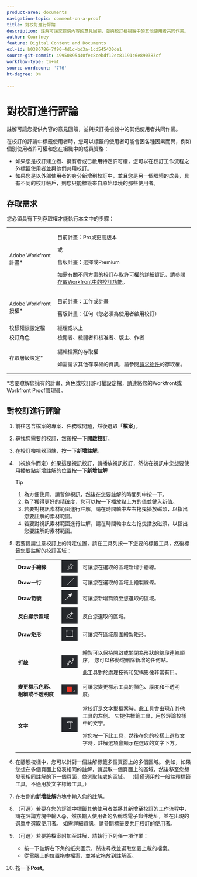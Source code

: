 ```yaml
---
product-area: documents
navigation-topic: comment-on-a-proof
title: 對校訂進行評論
description: 註解可讓您提供內容的意見回饋，並與校訂檢視器中的其他使用者共同作業。
author: Courtney
feature: Digital Content and Documents
exl-id: b0386786-7f90-4d1c-bd3a-1cd545430de1
source-git-commit: 49950895440fec8cebdf12ec81191c6e890383cf
workflow-type: tm+mt
source-wordcount: '776'
ht-degree: 0%

---
```


# 對校訂進行評論

註解可讓您提供內容的意見回饋，並與校訂檢視器中的其他使用者共同作業。

在校訂的評論中標籤使用者時，您可以標籤的使用者可能會因各種因素而異，例如個別使用者許可權和您在組織中的成員資格：

* 如果您是校訂建立者、擁有者或已啟用特定許可權，您可以在校訂工作流程之外標籤使用者並與他們共用校訂。
* 如果您是以外部使用者的身分新增到校訂中，並且您是另一個環境的成員，具有不同的校訂帳戶，則您只能標籤來自原始環境的那些使用者。<!--For more information, see [Proofing collaboration limitations with people outside of your organization](../../../../review-and-approve-work/proofing/tips-tricks-and-troubleshooting/collaboration-with-members-outside-of-your-organization.md)-->

## 存取需求

您必須具有下列存取權才能執行本文中的步驟：

<table style="table-layout:auto"> 
 <col> 
 <col> 
 <tbody> 
  <tr> 
   <td role="rowheader">Adobe Workfront計畫*</td> 
   <td> <p>目前計畫：Pro或更高版本</p> <p>或</p> <p>舊版計畫：選擇或Premium</p> <p>如需有關不同方案的校訂存取許可權的詳細資訊，請參閱<a href="/help/quicksilver/administration-and-setup/manage-workfront/configure-proofing/access-to-proofing-functionality.md" class="MCXref xref">存取Workfront中的校訂功能</a>。</p> </td> 
  </tr> 
  <tr> 
   <td role="rowheader">Adobe Workfront授權*</td> 
   <td> <p>目前計畫：工作或計畫</p> <p>舊版計畫：任何（您必須為使用者啟用校訂）</p> </td> 
  </tr> 
  <tr> 
   <td role="rowheader">校樣權限設定檔 </td> 
   <td>經理或以上</td> 
  </tr> 
  <tr> 
   <td role="rowheader">校訂角色</td> 
   <td>檢閱者、檢閱者和核准者、版主、作者</td> 
  </tr> 
  <tr> 
   <td role="rowheader">存取層級設定*</td> 
   <td> <p>編輯檔案的存取權</p> <p>如需請求其他存取權的資訊，請參閱<a href="../../../../workfront-basics/grant-and-request-access-to-objects/request-access.md" class="MCXref xref">請求物件</a>的存取權。</p> </td> 
  </tr> 
 </tbody> 
</table>

&#42;若要瞭解您擁有的計畫、角色或校訂許可權設定檔，請連絡您的Workfront或Workfront Proof管理員。

## 對校訂進行評論

1. 前往包含檔案的專案、任務或問題，然後選取「**檔案**」。
1. 尋找您需要的校訂，然後按一下&#x200B;**開啟校訂**。

1. 在校訂檢視器頂端，按一下&#x200B;**新增註解**。
1. （視條件而定）如果這是視訊校訂，請播放視訊校訂，然後在視訊中您想要使用播放點新增註解的位置按一下&#x200B;**新增註解**

   >[!TIP]
   >
   >1. 為方便使用，請暫停視訊，然後在您要註解的時間列中按一下。
   >1. 為了獲得更好的精確度，您可以按一下播放點上方的值並鍵入新值。
   >1. 若要對視訊素材範圍進行註解，請在時間軸中左右拖曳播放磁頭，以指出您要註解的素材範圍。
   >1. 若要對視訊素材範圍進行註解，請在時間軸中左右拖曳播放磁頭，以指出您要註解的素材範圍。

1. 若要提請注意校訂上的特定位置，請在工具列按一下您要的標籤工具，然後標籤您要註解的校訂區域：

   <table style="table-layout:auto"> 
    <col> 
    <col> 
    <col> 
    <tbody> 
     <tr> 
      <td role="rowheader"><strong>Draw手繪線</strong> </td> 
      <td> <img src="assets/freehand-line.png"> </td> 
      <td>可讓您在選取的區域新增手繪線。</td> 
     </tr> 
     <tr> 
      <td role="rowheader"><strong>Draw一行</strong> </td> 
      <td> <img src="assets/line.png"> </td> 
      <td>可讓您在選取的區域上繪製線條。</td> 
     </tr> 
     <tr> 
      <td role="rowheader"><strong>Draw箭號</strong> </td> 
      <td> <img src="assets/arrow.png"> </td> 
      <td>可讓您新增箭頭至您選取的區域。</td> 
     </tr> 
     <tr> 
      <td role="rowheader"><strong>反白顯示區域</strong> </td> 
      <td> <img src="assets/highlight.png"> </td> 
      <td>反白您選取的區域。</td> 
     </tr> 
     <tr> 
      <td role="rowheader"><strong>Draw矩形</strong> </td> 
      <td> <img src="assets/rectangle.png"> </td> 
      <td>可讓您在區域周圍繪製矩形。</td> 
     </tr> 
     <tr> 
      <td role="rowheader"><strong>折線</strong> </td> 
      <td> <img src="assets/polyline.png"> </td> 
      <td> <p>繪製可以保持開啟或關閉為形狀的線段連線順序。 您可以移動或刪除新增的任何點。 </p> <p>此工具對於處理技術和架構影像非常有用。</p> </td> 
     </tr> 
     <tr> 
      <td role="rowheader"><strong>變更標示色彩、粗細或不透明度</strong> </td> 
      <td> <img src="assets/change-color.png"> </td> 
      <td>可讓您變更標示工具的顏色、厚度和不透明度。</td> 
     </tr> 
     <tr> 
      <td role="rowheader"><strong>文字</strong> </td> 
      <td> <img src="assets/copy-of-text.png"> </td> 
      <td> <p>當校訂是文字型檔案時，此工具會出現在其他工具的左側。 它提供標籤工具，用於評論校樣中的文字。 <br></p> <p>當您按一下此工具，然後在您的校樣上選取文字時，註解選項會顯示在選取的文字下方。<br></p> </td> 
     </tr> 
    </tbody> 
   </table>

1. 在靜態校樣中，您可以針對一個註解標籤多個頁面上的多個區域。 例如，如果您想在多個頁面上發表相同的註解，請選取一個頁面上的區域，然後移至您想發表相同註解的下一個頁面，並選取該處的區域。 （這僅適用於一般註釋標籤工具，不適用於文字標籤工具。）
1. 在右側的&#x200B;**新增註解**&#x200B;方塊中輸入您的註解。
1. （可選）若要在您的評論中標籤其他使用者並將其新增至校訂的工作流程中，請在評論方塊中輸入@，然後輸入使用者的名稱或電子郵件地址，並在出現的選單中選取使用者。 如需詳細資訊，請參閱[標籤要共用校訂的使用者](../../../../review-and-approve-work/proofing/reviewing-proofs-within-workfront/comment-on-a-proof/tag-users-to-share-proof.md)。
1. （可選）若要將檔案附加至註解，請執行下列任一項作業：

   * 按一下註解右下角的紙夾圖示，然後尋找並選取您要上載的檔案。
   * 從電腦上的位置拖曳檔案，並將它拖放到註解區。

1. 按一下&#x200B;**Post**。
